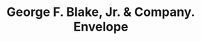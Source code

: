 ---
doi: 10.7916/D8DV2X26
date_other: '1897'
date_other_textual: '1897'
form: printed ephemera
genre:
- Envelopes
name:
- George F. Blake, Jr. & Company
object_in_context_url: https://biggert.cul.columbia.edu/items/view/ave_biggert_01860
subject_hierarchical_geographic:
- Worcester, Massachusetts, United States
subject_name:
- George F. Blake, Jr. & Company
title: George F. Blake, Jr. & Company. Envelope
sort_title: George F. Blake, Jr. & Company. Envelope
call_number: ave_biggert_01860
coordinates:
- 42.266666666666666,-71.8
pid: ave_biggert_01860
identifiers: ave_biggert_01860
thumbnail: https://derivativo-1.library.columbia.edu/iiif/2/ldpd:490609/full/!256,256/0/native.jpg
permalink: "/biggert/ave_biggert_01860/"
layout: iiif-image-page
---